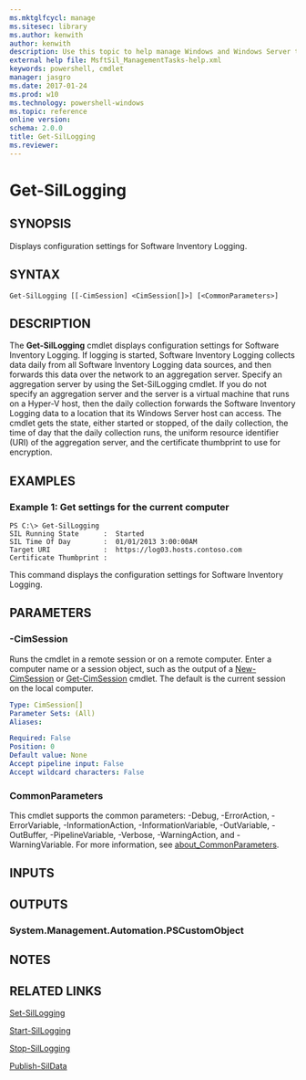 ```yaml
---
ms.mktglfcycl: manage
ms.sitesec: library
ms.author: kenwith
author: kenwith
description: Use this topic to help manage Windows and Windows Server technologies with Windows PowerShell.
external help file: MsftSil_ManagementTasks-help.xml
keywords: powershell, cmdlet
manager: jasgro
ms.date: 2017-01-24
ms.prod: w10
ms.technology: powershell-windows
ms.topic: reference
online version: 
schema: 2.0.0
title: Get-SilLogging
ms.reviewer:
---
```


# Get-SilLogging

## SYNOPSIS
Displays configuration settings for Software Inventory Logging.

## SYNTAX

```
Get-SilLogging [[-CimSession] <CimSession[]>] [<CommonParameters>]
```

## DESCRIPTION
The **Get-SilLogging** cmdlet displays configuration settings for Software Inventory Logging.
If logging is started, Software Inventory Logging collects data daily from all Software Inventory Logging data sources, and then forwards this data over the network to an aggregation server.
Specify an aggregation server by using the Set-SilLogging cmdlet.
If you do not specify an aggregation server and the server is a virtual machine that runs on a Hyper-V host, then the daily collection forwards the Software Inventory Logging data to a location that its Windows Server host can access.
The cmdlet gets the state, either started or stopped, of the daily collection, the time of day that the daily collection runs, the uniform resource identifier (URI) of the aggregation server, and the certificate thumbprint to use for encryption.

## EXAMPLES

### Example 1: Get settings for the current computer
```
PS C:\> Get-SilLogging
SIL Running State      :  Started
SIL Time Of Day        :  01/01/2013 3:00:00AM
Target URI             :  https://log03.hosts.contoso.com
Certificate Thumbprint :
```

This command displays the configuration settings for Software Inventory Logging.

## PARAMETERS

### -CimSession
Runs the cmdlet in a remote session or on a remote computer.
Enter a computer name or a session object, such as the output of a [New-CimSession](http://go.microsoft.com/fwlink/p/?LinkId=227967) or [Get-CimSession](http://go.microsoft.com/fwlink/p/?LinkId=227966) cmdlet.
The default is the current session on the local computer.

```yaml
Type: CimSession[]
Parameter Sets: (All)
Aliases: 

Required: False
Position: 0
Default value: None
Accept pipeline input: False
Accept wildcard characters: False
```

### CommonParameters
This cmdlet supports the common parameters: -Debug, -ErrorAction, -ErrorVariable, -InformationAction, -InformationVariable, -OutVariable, -OutBuffer, -PipelineVariable, -Verbose, -WarningAction, and -WarningVariable. For more information, see [about_CommonParameters](http://go.microsoft.com/fwlink/?LinkID=113216).

## INPUTS

## OUTPUTS

### System.Management.Automation.PSCustomObject

## NOTES

## RELATED LINKS

[Set-SilLogging](./Set-SilLogging.md)

[Start-SilLogging](./Start-SilLogging.md)

[Stop-SilLogging](./Stop-SilLogging.md)

[Publish-SilData](./Publish-SilData.md)
